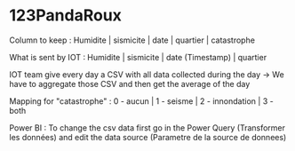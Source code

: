 # 123PandaRoux

Column to keep : Humidite | sismicite | date | quartier | catastrophe

What is sent by IOT : Humidite | sismicite | date (Timestamp) | quartier

IOT team give every day a CSV with all data collected during the day
    -> We have to aggregate those CSV and then get the average of the day


Mapping for "catastrophe" :
        0 - aucun | 1 - seisme | 2 - innondation | 3 - both

Power BI : To change the csv data first go in the Power Query (Transformer les données) and edit the data source (Parametre de la source de donnees)
